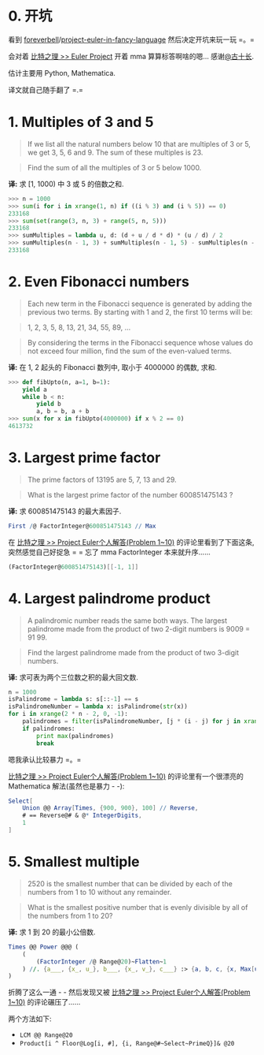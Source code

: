 # 0. 开坑

看到 [foreverbell](https://github.com/foreverbell)/[project-euler-in-fancy-language](https://github.com/foreverbell/project-euler-in-fancy-language) 然后决定开坑来玩一玩 =。=

会对着 [比特之理 >> Euler Project](http://www.kylen314.com/tag/euler-project) 开着 mma 算算标答啊啥的嗯... 感谢[@古十长](http://www.zhihu.com/people/kylen314).

估计主要用 Python, Mathematica.

译文就自己随手翻了 =.=


# 1. Multiples of 3 and 5

> If we list all the natural numbers below 10 that are multiples of 3 or 5, we get 3, 5, 6 and 9. The sum of these multiples is 23.

> Find the sum of all the multiples of 3 or 5 below 1000.

**译:** 求 [1, 1000) 中 3 或 5 的倍数之和.

```python
>>> n = 1000
>>> sum(i for i in xrange(1, n) if ((i % 3) and (i % 5)) == 0)
233168
>>> sum(set(range(3, n, 3) + range(5, n, 5)))
233168
>>> sumMultiples = lambda u, d: (d + u / d * d) * (u / d) / 2
>>> sumMultiples(n - 1, 3) + sumMultiples(n - 1, 5) - sumMultiples(n - 1, 15)
233168
```


# 2. Even Fibonacci numbers

> Each new term in the Fibonacci sequence is generated by adding the previous two terms. By starting with 1 and 2, the first 10 terms will be:

> 1, 2, 3, 5, 8, 13, 21, 34, 55, 89, ...

> By considering the terms in the Fibonacci sequence whose values do not exceed four million, find the sum of the even-valued terms.

**译:** 在 1, 2 起头的 Fibonacci 数列中, 取小于 4000000 的偶数, 求和.

```python
>>> def fibUpto(n, a=1, b=1):
    yield a
    while b < n:
        yield b
        a, b = b, a + b
>>> sum(x for x in fibUpto(4000000) if x % 2 == 0)
4613732
```


# 3. Largest prime factor

> The prime factors of 13195 are 5, 7, 13 and 29.

> What is the largest prime factor of the number 600851475143 ?

**译:** 求 600851475143 的最大素因子.

```mathematica
First /@ FactorInteger@600851475143 // Max
```

在 [比特之理 >> Project Euler个人解答(Problem 1~10)](http://www.kylen314.com/archives/1824) 的评论里看到了下面这条, 突然感觉自己好捉急 = = 忘了 mma FactorInteger 本来就升序......

```mathematica
(FactorInteger@600851475143)[[-1, 1]]
```


# 4. Largest palindrome product

> A palindromic number reads the same both ways. The largest palindrome made from the product of two 2-digit numbers is 9009 = 91 99.

> Find the largest palindrome made from the product of two 3-digit numbers.

**译:** 求可表为两个三位数之积的最大回文数.

```python
n = 1000
isPalindrome = lambda s: s[::-1] == s
isPalindromeNumber = lambda x: isPalindrome(str(x))
for i in xrange(2 * n - 2, 0, -1):
    palindromes = filter(isPalindromeNumber, [j * (i - j) for j in xrange((i / 2) + (i % 2), n)])
    if palindromes:
        print max(palindromes)
        break
```

嗯我承认比较暴力 =。=

[比特之理 >> Project Euler个人解答(Problem 1~10)](http://www.kylen314.com/archives/1824) 的评论里有一个很漂亮的 Mathematica 解法(虽然也是暴力 - -):

```mathematica
Select[
    Union @@ Array[Times, {900, 900}, 100] // Reverse,
    # == Reverse@# & @* IntegerDigits,
    1
]
```

# 5. Smallest multiple

> 2520 is the smallest number that can be divided by each of the numbers from 1 to 10 without any remainder.

> What is the smallest positive number that is evenly divisible by all of the numbers from 1 to 20?

**译:** 求 1 到 20 的最小公倍数.

```mathematica
Times @@ Power @@@ (
    (
        (FactorInteger /@ Range@20)~Flatten~1
    ) //. {a___, {x_, u_}, b___, {x_, v_}, c___} :> {a, b, c, {x, Max[u, v]}}
)
```

折腾了这么一通 - - 然后发现又被 [比特之理 >> Project Euler个人解答(Problem 1~10)](http://www.kylen314.com/archives/1824) 的评论碾压了......

两个方法如下:

- `LCM @@ Range@20`
- `Product[i ^ Floor@Log[i, #], {i, Range@#~Select~PrimeQ}]& @20`
